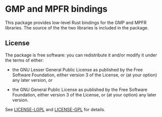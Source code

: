 # GMP and MPFR bindings

This package provides low-level Rust bindings for the GMP and MPFR
libraries.  The source of the the two libraries is included in the
package.

## License

The package is free software: you can redistribute it and/or modify it
under the terms of either:

* the GNU Lesser General Public License as published by the Free
  Software Foundation, either version 3 of the License, or (at your
  option) any later version, or

* the GNU General Public License as published by the Free Software
  Foundation, either version 3 of the License, or (at your option) any
  later version.
  
See [LICENSE-LGPL](LICENSE-LGPL.md) and [LICENSE-GPL](LICENSE-GPL.md) for details.
